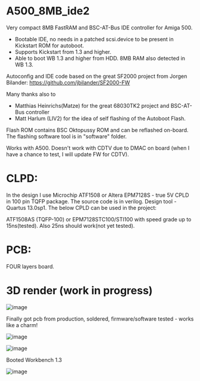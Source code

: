 # A500_8MB_ide2
Very compact 8MB FastRAM and BSC-AT-Bus IDE controller for Amiga 500.
- Bootable IDE, no needs in a patched scsi.device to be present in Kickstart ROM for autoboot.
- Supports Kickstart from 1.3 and higher.
- Able to boot WB 1.3 and higher from HDD. 8MB RAM also detected in WB 1.3.

Autoconfig and IDE code based on the great SF2000 project from Jorgen Bilander:
https://github.com/jbilander/SF2000-FW

Many thanks also to 
- Matthias Heinrichs(Matze) for the great 68030TK2 project and BSC-AT-Bus controller
- Matt Harlum (LIV2) for the idea of self flashing of the Autoboot Flash.

Flash ROM contains BSC Oktopussy ROM and can be reflashed on-board. The flashing software tool is in "software" folder.

Works with A500. Doesn't work with CDTV due to DMAC on board (when I have a chance to test, I will update FW for CDTV).

# CLPD: 
In the design I use Microchip ATF1508 or Altera EPM7128S - true 5V CPLD in 100 pin TQFP package. 
The source code is in verilog. Design tool - Quartus 13.0sp1.
The below CPLD can be used in the project:

ATF1508AS (TQFP-100) or EPM7128STC100/STI100 with speed grade up to 15ns(tested).
Also 25ns should work(not yet tested). 

# PCB: 
FOUR layers board. 

# 3D render (work in progress)

![image](https://user-images.githubusercontent.com/81614352/224554563-8b3eaf09-a01d-4ec8-a1b1-b4d80ef90930.png)

Finally got pcb from production, soldered, firmware/software tested - works like a charm!

![image](https://user-images.githubusercontent.com/81614352/227775923-72edef72-1a57-417a-a32f-683ab4e5c025.png)

![image](https://user-images.githubusercontent.com/81614352/233802832-a60085dd-d15f-4e1e-9c69-fde5e32dfa1a.png)

Booted Workbench 1.3

![image](https://user-images.githubusercontent.com/81614352/236283699-27726da8-3ded-4aaf-a3cb-83a00913ba4f.png)



